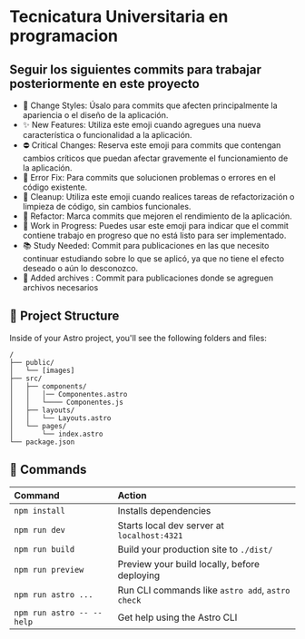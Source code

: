 # Tecnicatura Universitaria en programacion


## Seguir los siguientes commits para trabajar posteriormente en este proyecto

- 🌈 Change Styles: Úsalo para commits que afecten principalmente la apariencia o el diseño de la aplicación.
- ✨ New Features: Utiliza este emoji cuando agregues una nueva característica o funcionalidad a la aplicación.
- ⛔ Critical Changes: Reserva este emoji para commits que contengan cambios críticos que puedan afectar gravemente el funcionamiento de la aplicación.
- 🐛 Error Fix: Para commits que solucionen problemas o errores en el código existente.
- 🧼 Cleanup: Utiliza este emoji cuando realices tareas de refactorización o limpieza de código, sin cambios funcionales.
- 🚀 Refactor: Marca commits que mejoren el rendimiento de la aplicación.
- 🚧 Work in Progress: Puedes usar este emoji para indicar que el commit contiene trabajo en progreso que no está listo para ser implementado.
- 📚 Study Needed: Commit para publicaciones en las que necesito continuar estudiando sobre lo que se aplicó, ya que no tiene el efecto deseado o aún lo desconozco.
- 📁 Added archives : Commit para publicaciones donde se agreguen archivos necesarios


## 🚀 Project Structure

Inside of your Astro project, you'll see the following folders and files:

```text
/
├── public/
│   └── [images]
├── src/
│   ├── components/
│   │   │── Componentes.astro
│   │   └──── Componentes.js
│   ├── layouts/
│   │   └── Layouts.astro
│   └── pages/
│       └── index.astro
└── package.json
```

## 🧞 Commands


| Command                   | Action                                           |
| :------------------------ | :----------------------------------------------- |
| `npm install`             | Installs dependencies                            |
| `npm run dev`             | Starts local dev server at `localhost:4321`      |
| `npm run build`           | Build your production site to `./dist/`          |
| `npm run preview`         | Preview your build locally, before deploying     |
| `npm run astro ...`       | Run CLI commands like `astro add`, `astro check` |
| `npm run astro -- --help` | Get help using the Astro CLI                     |
